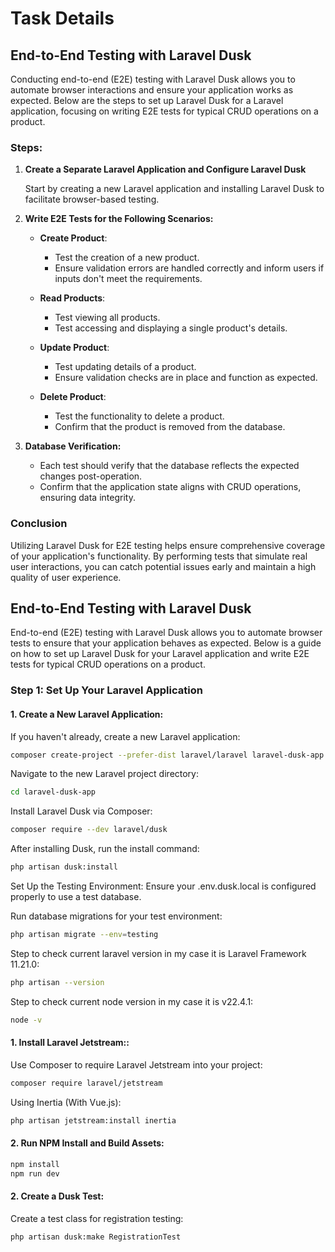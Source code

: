 # Task Details

## End-to-End Testing with Laravel Dusk

Conducting end-to-end (E2E) testing with Laravel Dusk allows you to automate browser interactions and ensure your application works as expected. Below are the steps to set up Laravel Dusk for a Laravel application, focusing on writing E2E tests for typical CRUD operations on a product.

### Steps:

1. **Create a Separate Laravel Application and Configure Laravel Dusk**

   Start by creating a new Laravel application and installing Laravel Dusk to facilitate browser-based testing.

2. **Write E2E Tests for the Following Scenarios:**

   - **Create Product**: 
     - Test the creation of a new product.
     - Ensure validation errors are handled correctly and inform users if inputs don't meet the requirements.
   
   - **Read Products**:
     - Test viewing all products.
     - Test accessing and displaying a single product's details.
   
   - **Update Product**: 
     - Test updating details of a product.
     - Ensure validation checks are in place and function as expected.
   
   - **Delete Product**:
     - Test the functionality to delete a product.
     - Confirm that the product is removed from the database.

3. **Database Verification:**

   - Each test should verify that the database reflects the expected changes post-operation.
   - Confirm that the application state aligns with CRUD operations, ensuring data integrity.

### Conclusion

Utilizing Laravel Dusk for E2E testing helps ensure comprehensive coverage of your application's functionality. By performing tests that simulate real user interactions, you can catch potential issues early and maintain a high quality of user experience.


## End-to-End Testing with Laravel Dusk

End-to-end (E2E) testing with Laravel Dusk allows you to automate browser tests to ensure that your application behaves as expected. Below is a guide on how to set up Laravel Dusk for your Laravel application and write E2E tests for typical CRUD operations on a product.

### Step 1: Set Up Your Laravel Application

#### 1. Create a New Laravel Application:

If you haven't already, create a new Laravel application:

```bash
composer create-project --prefer-dist laravel/laravel laravel-dusk-app
```

Navigate to the new Laravel project directory:

```bash
cd laravel-dusk-app
```
Install Laravel Dusk via Composer:

```bash
composer require --dev laravel/dusk
```

After installing Dusk, run the install command:

```bash
php artisan dusk:install
```

Set Up the Testing Environment:
Ensure your .env.dusk.local is configured properly to use a test database.

Run database migrations for your test environment:

```bash
php artisan migrate --env=testing
```

Step to check current laravel version in my case it is Laravel Framework 11.21.0:

```bash
php artisan --version
```
Step to check current node version in my case it is v22.4.1:

```bash
node -v
```

#### 1. Install Laravel Jetstream::
Use Composer to require Laravel Jetstream into your project:

```bash
composer require laravel/jetstream
```

Using Inertia (With Vue.js):

```bash
php artisan jetstream:install inertia
```

#### 2. Run NPM Install and Build Assets:
```bash
npm install
npm run dev
```
#### 2. Create a Dusk Test:
Create a test class for registration testing:

```bash
php artisan dusk:make RegistrationTest
```